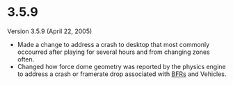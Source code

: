 # 3.5.9

Version 3.5.9 (April 22, 2005)

- Made a change to address a crash to desktop that most commonly occourred after
  playing for several hours and from changing zones often.
- Changed how force dome geometry was reported by the physics engine to address
  a crash or framerate drop associated with
  [BFRs](../vehicles/BattleFrame_Robotics.md) and Vehicles.
